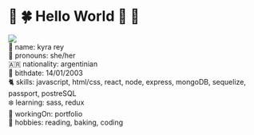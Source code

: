 
<!--
**kyrarey/kyrarey** is a ✨ _special_ ✨ repository because its `README.md` (this file) appears on your GitHub profile.

### Hi there 👋

Here are some ideas to get you started:

- 🔭 I’m currently working on ...
- 🌱 I’m currently learning ...
- 👯 I’m looking to collaborate on ...
- 🤔 I’m looking for help with ...
- 💬 Ask me about ...
- 📫 How to reach me: ...
- 😄 Pronouns: ...
- ⚡ Fun fact: ...
-->

# 🌱 :four_leaf_clover: Hello World 🦜 🍐
![](https://c.tenor.com/4qaiBIQUBMsAAAAC/yoshi-run.gif) \
:cherry_blossom: name: kyra rey \
:bouquet: pronouns: she/her \
🇦🇷 nationality: argentinian \
:sunflower: bithdate: 14/01/2003 \
:cat2: skills: javascript, html/css, react, node, express, mongoDB, sequelize, passport, postreSQL \
:snowflake: learning: sass, redux \
🔭 workingOn: portfolio \
:ocean: hobbies: reading, baking, coding
